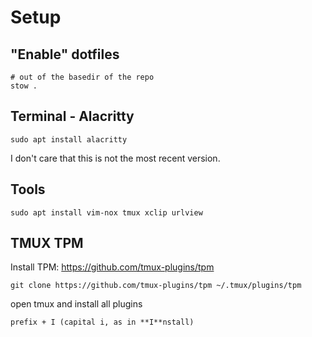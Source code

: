 # Setup
## "Enable" dotfiles
```
# out of the basedir of the repo
stow .
```

## Terminal - Alacritty
```
sudo apt install alacritty
```

I don't care that this is not the most recent version.

## Tools
```
sudo apt install vim-nox tmux xclip urlview
```

## TMUX TPM
Install TPM:
https://github.com/tmux-plugins/tpm
```
git clone https://github.com/tmux-plugins/tpm ~/.tmux/plugins/tpm
```

open tmux and install all plugins
```
prefix + I (capital i, as in **I**nstall)
